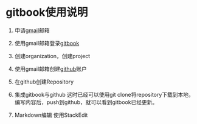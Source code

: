 # gitbook使用说明

 1. 申请[gmail](https://www.google.com/gmail)邮箱
 2. 使用gmail邮箱登录[gitbook](https://www.gitbook.com)
 3. 创建organization，创建project
 4. 使用gmail邮箱创建[github](https://github.com)账户
 5. 在github创建Repository
 6. 集成gitbook与github
 这时已经可以使用git clone将repository下载到本地，编写内容后，push到github，就可以看到gitbook已经更新。
 
 7. Markdown编辑
 使用StackEdit

<!--stackedit_data:
eyJoaXN0b3J5IjpbMTUwNzk0NzcyOCwyMTIyODYxNDkwLC02OD
gxOTQ2NSwxMzY3NzY1MzUsLTE2NDM1OTIxMl19
-->
